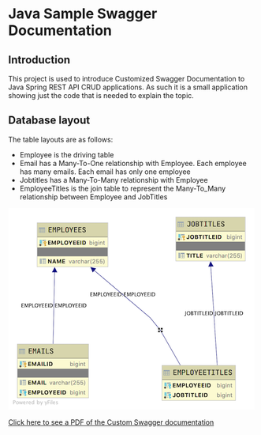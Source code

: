 # Java Sample Swagger Documentation

## Introduction

This project is used to introduce Customized Swagger Documentation to Java Spring REST API CRUD applications. As such it is a small application showing just the code that is needed to explain the topic.

## Database layout

The table layouts are as follows:

- Employee is the driving table
- Email has a Many-To-One relationship with Employee. Each employee has many emails. Each email has only one employee
- Jobtitles has a Many-To-Many relationship with Employee
- EmployeeTitles is the join table to represent the Many-To_Many relationship between Employee and JobTitles

![Image of Database Layout](sampleemps-db.png)

[Click here to see a PDF of the Custom Swagger documentation](https://drive.google.com/open?id=1bfEoTqjrNRCR97OQZhz8w1tFz1wOKozm)